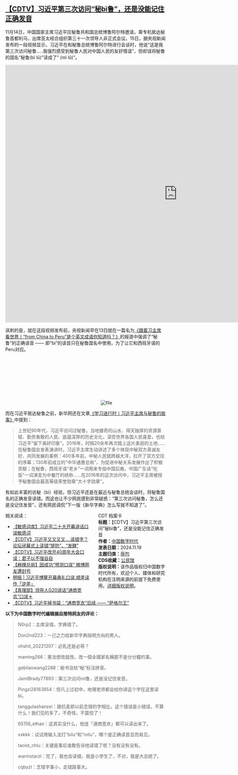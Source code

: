 <!--1731950742000-->
[【CDTV】习近平第三次访问“秘bì鲁”，还是没能记住正确发音](https://chinadigitaltimes.net/chinese/713215.html)
------

<p>11月14日，中国国家主席习近平应秘鲁共和国总统博鲁阿尔特邀请，乘专机抵达秘鲁首都利马，出席亚太经合组织第三十一次领导人非正式会议。15日，据央视新闻发布的一段视频显示，习近平在和秘鲁总统博鲁阿尔特进行会谈时，他说“这是我第三次访问秘鲁…..我强烈感受到秘鲁人民对中国人民的友好情谊”，但却误将秘鲁的国名“秘鲁(bì lǔ)”读成了“ (mì lǔ)”。</p><p><iframe title="2024.11.18 习近平同秘鲁总统会谈：古老文明的深厚积淀，赋予中秘两国智慧和胸怀" width="1080" height="810" src="https://www.youtube.com/embed/DSpDiE3fMUs?feature=oembed" frameborder="0" allow="accelerometer; autoplay; clipboard-write; encrypted-media; gyroscope; picture-in-picture; web-share" referrerpolicy="strict-origin-when-cross-origin" allowfullscreen=""></iframe></p><p>讽刺的是，就在这段视频发布前，央视新闻早在13日就在一篇名为<a href="https://content-static.cctvnews.cctv.com/snow-book/index.html" title="《跟着习主席看世界丨“from China to Peru”是个英文成语你知道吗？》">《跟着习主席看世界丨“from China to Peru”是个英文成语你知道吗？》</a>的报道中强调了“秘鲁”的正确读音 —— 即“bì”的读音只在秘鲁国名中使用，为了让它和西班牙语的Peru对应。</p><p><img decoding="async" src="data:image/svg+xml,%3Csvg%20xmlns='http://www.w3.org/2000/svg'%20viewBox='0%200%200%200'%3E%3C/svg%3E" alt="file" data-lazy-src="https://chinadigitaltimes.net/chinese/files/2024/11/image-1731945106178.png"><noscript><img decoding="async" src="https://chinadigitaltimes.net/chinese/files/2024/11/image-1731945106178.png" alt="file"></noscript></p><p>而在习近平抵达秘鲁之前，新华网还在文章<a href="http://www.news.cn/politics/xxjxs/20241113/58e5d10ada454a9d9b74fdfe2aacb519/c.html" title="《学习进行时丨习近平主席与秘鲁的故事》">《学习进行时丨习近平主席与秘鲁的故事》</a>中提到：</p><blockquote><p>上世纪90年代，习近平访问过秘鲁。当地雄奇的山水、得天独厚的资源禀赋、勤劳勇敢的人民、底蕴深厚的历史文化，深受世界各国人民喜爱，也给习近平“留下美好印象”。2016年，时隔20余年再次踏上这片美丽的土地……在秘鲁国会发表演讲时，习近平主席生动讲述了多个体现中秘双方真诚友好、共同发展的事例：400多年前，中秘人民就跨越大洋，拉开了双方交往的序幕；130年前成立的“中华通惠总局”，为促进中秘关系发展作出了积极贡献；在秘鲁，西班牙语“老乡”一词用来专指中国后裔，中国广东话“吃饭”一词演变为中餐厅的统称……在2016年的这次访问中，习近平主席被授予秘鲁国会最高等级荣誉勋章“大十字勋章”。</p></blockquote><p>有如此丰富的访秘（bì）经验，但习近平还是在最近与秘鲁总统会谈时，将秘鲁国名的正确发音读错。而这也让不少网民感到非常疑惑：“第三次访问秘鲁，怎么还是没记住发音”，还有网民调侃“下一版《新华字典》怎么写就不知道了”。</p><div style="width:42%;float:right;padding-left:20px;"><div class="su-spoiler su-spoiler-style-fancy su-spoiler-icon-chevron-circle" data-scroll-offset="0" data-anchor-in-url="no"><div class="su-spoiler-title" tabindex="0" role="button"><span class="su-spoiler-icon"></span>CDT 档案卡</div><div class="su-spoiler-content su-u-clearfix su-u-trim"><strong>标题：</strong>【CDTV】习近平第三次访问“秘bì鲁”，还是没能记住正确发音<br><strong>作者：</strong><a href="https://chinadigitaltimes.net/space/中国数字时代" target="_blank">中国数字时代</a><br><strong>发表日期：</strong>2024.11.19<br><strong>主题归类：</strong><a href="https://chinadigitaltimes.net/space/辱包" target="_blank">辱包</a><br><strong>CDS收藏：</strong><a href="https://chinadigitaltimes.net/space/%E5%85%AC%E6%B0%91%E9%A6%86" target="_blank" rel="noopener">公民馆</a><br><strong>版权说明：</strong>该作品版权归中国数字时代所有，欢迎个人、媒体和研究机构在注明来源的前提下免费使用。<a href="https://chinadigitaltimes.net/chinese/copyright">详细版权说明</a>。</div></div></div><p>相关阅读：</p><ul><li><a href="https://chinadigitaltimes.net/chinese/688526.html" title="【敏感词库】习近平二十大开幕讲话口误敏感词">【敏感词库】习近平二十大开幕讲话口误敏感词</a></li><li><a href="https://chinadigitaltimes.net/chinese/2019/03/%e3%80%90cdtv%e3%80%91%e4%b9%a0%e8%bf%91%e5%b9%b3%e5%86%8d%e5%ba%a6%e5%8f%a3%e8%af%af-%e8%ae%ba%e5%9d%9b%e9%97%ad%e5%b9%95%e5%bc%8f%e4%b8%8a%e8%af%bb%e9%94%99%e6%8f%90%e9%98%b2/">【CDTV】习近平又又又又….读错字？论坛闭幕式上读错“提防”、“发酵”</a></li><li><a href="https://chinadigitaltimes.net/chinese/2018/12/%e3%80%90cdtv%e3%80%91%e4%b9%a0%e8%bf%91%e5%b9%b3%e6%94%b9%e5%bc%8040%e5%91%a8%e5%b9%b4%e5%a4%a7%e4%bc%9a%e5%8f%a3%e8%af%af%ef%bc%9a%e5%90%9b%e5%ad%90%e4%bb%a5%e4%b8%8d%e5%bc%ba%e8%87%aa%e8%87%aa/">【CDTV】习近平改开40周年大会口误：君子以不强自自</a></li><li><a href="https://chinadigitaltimes.net/chinese/2018/04/%e3%80%90%e9%ba%bb%e8%be%a3%e6%80%bb%e5%b1%80%e3%80%91%e5%9b%a0%e6%88%90%e5%8a%9f%e9%a2%84%e6%b5%8b%e5%8f%a3%e8%af%af-%e5%be%ae%e5%8d%9a%e7%bd%91%e5%8f%8b%e9%81%ad%e5%b0%81%e5%8f%b7/">【麻辣总局】因成功“预测口误” 微博网友遭封号</a></li><li><a href="https://chinadigitaltimes.net/chinese/2018/04/%e6%98%8e%e6%8a%a5-%e4%b9%a0%e8%bf%91%e5%b9%b3%e5%8d%9a%e9%b3%8c%e5%bc%80%e5%b9%95%e5%85%b8%e7%a4%bc%e5%8f%a3%e8%af%af-%e9%a1%ba%e5%b7%ae%e8%af%bb%e4%bd%9c%e3%80%8c%e9%80%86%e5%b7%ae%e3%80%8d/">明报 | 习近平博鳌开幕典礼口误 顺差读作「逆差」</a></li><li><a href="https://chinadigitaltimes.net/chinese/2016/09/%e3%80%90%e7%9c%9f%e7%90%86%e9%83%a8%e3%80%91%e9%80%9a%e5%95%86%e5%ae%bd%e5%86%9c%e4%bb%a5%e5%8f%8a%e7%9b%b8%e5%85%b3%e4%ba%8b%e4%bb%b6/">【真理部】领导人G20讲话“通商宽农”口误＊</a></li><li><a href="https://chinadigitaltimes.net/chinese/2018/03/%e3%80%90cdtv%e3%80%91%e4%b9%a0%e8%bf%91%e5%b9%b3%e6%8e%89%e4%b9%a6%e8%a2%8b%ef%bc%9a%e9%80%9a%e5%95%86%e5%ae%bd%e8%a1%a3%e5%90%8e%e7%bb%ad-%e8%90%a8/">【CDTV】习近平掉书袋：“通商宽衣”后续 —— “萨格尔王”</a></li></ul><p><strong>以下为中国数字时代编辑摘自推特网友的评论：</strong></p><blockquote><p>N0rp2：主席没错，字典错了。</p><p>Don2nd223：一己之力给新华字典指明方向的男人。</p><p>ohshit_20221207：必乳还是必辱？</p><p>maming266：憲法想改就改，改一個全國家名稱那不是分分鐘的事。</p><p>gebilaowang2288：秘书没给“秘”标注拼音。</p><p>JamIBrady77893：第三次访问mì鲁，还是没记住发音。</p><p>Pingzi28163854：但凡上过初中，地理老师都会给你讲这个字在这里读bi。</p><p>tanggulashanzei：跟抗麦郎以前念错的字相比，这个错误是小错误，不算什么！我们见的多了，不奇怪，不震惊了！</p><p>65156_ethan：这其实没什么，他连「通商宽衣」都可以读出来了。</p><p>xxkkk：试试用输入法打“bilu”和“milu”，哪个是正确读音显而易见。</p><p>taoist_chiu：关键是事后谁敢告诉他读错了呢？没有没有没有。</p><p>warmstarzl：完了，我也会读错，我是小学生了，不对，我是大总统了。</p><p>cqbyzl：念错字事小，走错路事大。</p></blockquote><div class="addtoany_share_save_container addtoany_content addtoany_content_bottom"><div class="a2a_kit a2a_kit_size_32 addtoany_list" data-a2a-url="https://chinadigitaltimes.net/chinese/713215.html" data-a2a-title="【CDTV】习近平第三次访问“秘bì鲁”，还是没能记住正确发音"><a class="a2a_button_facebook" href="https://www.addtoany.com/add_to/facebook?linkurl=https%3A%2F%2Fchinadigitaltimes.net%2Fchinese%2F713215.html&amp;linkname=%E3%80%90CDTV%E3%80%91%E4%B9%A0%E8%BF%91%E5%B9%B3%E7%AC%AC%E4%B8%89%E6%AC%A1%E8%AE%BF%E9%97%AE%E2%80%9C%E7%A7%98b%C3%AC%E9%B2%81%E2%80%9D%EF%BC%8C%E8%BF%98%E6%98%AF%E6%B2%A1%E8%83%BD%E8%AE%B0%E4%BD%8F%E6%AD%A3%E7%A1%AE%E5%8F%91%E9%9F%B3" title="Facebook" rel="nofollow noopener" target="_blank"></a><a class="a2a_button_twitter" href="https://www.addtoany.com/add_to/twitter?linkurl=https%3A%2F%2Fchinadigitaltimes.net%2Fchinese%2F713215.html&amp;linkname=%E3%80%90CDTV%E3%80%91%E4%B9%A0%E8%BF%91%E5%B9%B3%E7%AC%AC%E4%B8%89%E6%AC%A1%E8%AE%BF%E9%97%AE%E2%80%9C%E7%A7%98b%C3%AC%E9%B2%81%E2%80%9D%EF%BC%8C%E8%BF%98%E6%98%AF%E6%B2%A1%E8%83%BD%E8%AE%B0%E4%BD%8F%E6%AD%A3%E7%A1%AE%E5%8F%91%E9%9F%B3" title="Twitter" rel="nofollow noopener" target="_blank"></a><a class="a2a_button_telegram" href="https://www.addtoany.com/add_to/telegram?linkurl=https%3A%2F%2Fchinadigitaltimes.net%2Fchinese%2F713215.html&amp;linkname=%E3%80%90CDTV%E3%80%91%E4%B9%A0%E8%BF%91%E5%B9%B3%E7%AC%AC%E4%B8%89%E6%AC%A1%E8%AE%BF%E9%97%AE%E2%80%9C%E7%A7%98b%C3%AC%E9%B2%81%E2%80%9D%EF%BC%8C%E8%BF%98%E6%98%AF%E6%B2%A1%E8%83%BD%E8%AE%B0%E4%BD%8F%E6%AD%A3%E7%A1%AE%E5%8F%91%E9%9F%B3" title="Telegram" rel="nofollow noopener" target="_blank"></a><a class="a2a_button_reddit" href="https://www.addtoany.com/add_to/reddit?linkurl=https%3A%2F%2Fchinadigitaltimes.net%2Fchinese%2F713215.html&amp;linkname=%E3%80%90CDTV%E3%80%91%E4%B9%A0%E8%BF%91%E5%B9%B3%E7%AC%AC%E4%B8%89%E6%AC%A1%E8%AE%BF%E9%97%AE%E2%80%9C%E7%A7%98b%C3%AC%E9%B2%81%E2%80%9D%EF%BC%8C%E8%BF%98%E6%98%AF%E6%B2%A1%E8%83%BD%E8%AE%B0%E4%BD%8F%E6%AD%A3%E7%A1%AE%E5%8F%91%E9%9F%B3" title="Reddit" rel="nofollow noopener" target="_blank"></a><a class="a2a_button_whatsapp" href="https://www.addtoany.com/add_to/whatsapp?linkurl=https%3A%2F%2Fchinadigitaltimes.net%2Fchinese%2F713215.html&amp;linkname=%E3%80%90CDTV%E3%80%91%E4%B9%A0%E8%BF%91%E5%B9%B3%E7%AC%AC%E4%B8%89%E6%AC%A1%E8%AE%BF%E9%97%AE%E2%80%9C%E7%A7%98b%C3%AC%E9%B2%81%E2%80%9D%EF%BC%8C%E8%BF%98%E6%98%AF%E6%B2%A1%E8%83%BD%E8%AE%B0%E4%BD%8F%E6%AD%A3%E7%A1%AE%E5%8F%91%E9%9F%B3" title="WhatsApp" rel="nofollow noopener" target="_blank"></a><a class="a2a_button_email" href="https://www.addtoany.com/add_to/email?linkurl=https%3A%2F%2Fchinadigitaltimes.net%2Fchinese%2F713215.html&amp;linkname=%E3%80%90CDTV%E3%80%91%E4%B9%A0%E8%BF%91%E5%B9%B3%E7%AC%AC%E4%B8%89%E6%AC%A1%E8%AE%BF%E9%97%AE%E2%80%9C%E7%A7%98b%C3%AC%E9%B2%81%E2%80%9D%EF%BC%8C%E8%BF%98%E6%98%AF%E6%B2%A1%E8%83%BD%E8%AE%B0%E4%BD%8F%E6%AD%A3%E7%A1%AE%E5%8F%91%E9%9F%B3" title="Email" rel="nofollow noopener" target="_blank"></a><a class="a2a_button_copy_link" href="https://www.addtoany.com/add_to/copy_link?linkurl=https%3A%2F%2Fchinadigitaltimes.net%2Fchinese%2F713215.html&amp;linkname=%E3%80%90CDTV%E3%80%91%E4%B9%A0%E8%BF%91%E5%B9%B3%E7%AC%AC%E4%B8%89%E6%AC%A1%E8%AE%BF%E9%97%AE%E2%80%9C%E7%A7%98b%C3%AC%E9%B2%81%E2%80%9D%EF%BC%8C%E8%BF%98%E6%98%AF%E6%B2%A1%E8%83%BD%E8%AE%B0%E4%BD%8F%E6%AD%A3%E7%A1%AE%E5%8F%91%E9%9F%B3" title="Copy Link" rel="nofollow noopener" target="_blank"></a><a class="a2a_dd addtoany_share_save addtoany_share" href="https://www.addtoany.com/share"></a></div></div>
